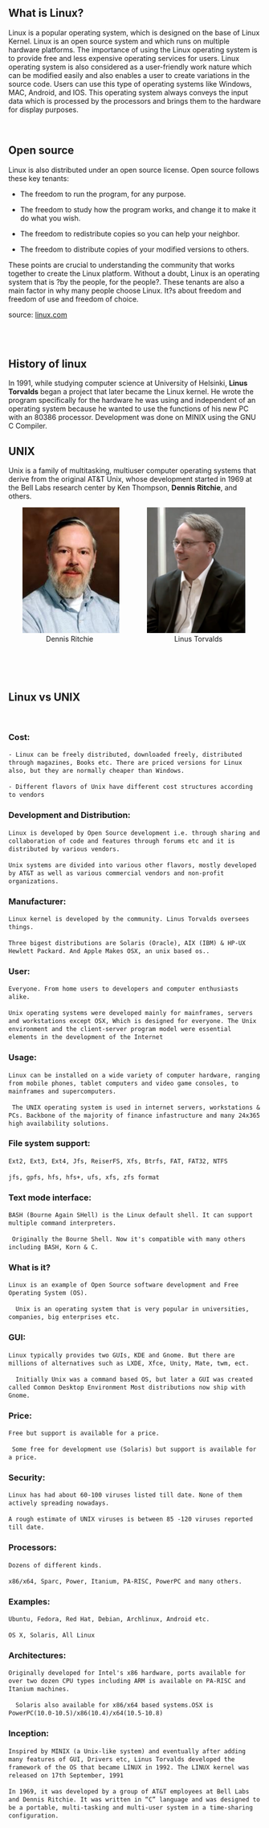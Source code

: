 ## What is Linux?

Linux is a popular operating system, which is designed on the base of Linux Kernel. Linux is an open source system and which runs on multiple hardware platforms. The importance of using the Linux operating system is to provide free and less expensive operating services for users. Linux operating system is also considered as a user-friendly work nature which can be modified easily and also enables a user to create variations in the source code. Users can use this type of operating systems like Windows, MAC, Android, and IOS. This operating system always conveys the input data which is processed by the processors and brings them to the hardware for display purposes.

<br>

## Open source

Linux is also distributed under an open source license. Open source follows these key tenants: 

   - The freedom to run the program, for any purpose.

   - The freedom to study how the program works, and change it to make it do what you wish.

   - The freedom to redistribute copies so you can help your neighbor.

   - The freedom to distribute copies of your modified versions to others.

These points are crucial to understanding the community that works together to create the Linux platform. Without a doubt, Linux is an operating system that is ?by the people, for the people?. These tenants are also a main factor in why many people choose Linux. It?s about freedom and freedom of use and freedom of choice.


source: [linux.com](https://www.linux.com/what-is-linux/)

<br>
<br>

## History of linux

In 1991, while studying computer science at University of Helsinki, <b>Linus Torvalds</b> began a project that later became the Linux kernel. He wrote the program specifically for the hardware he was using and independent of an operating system because he wanted to use the functions of his new PC with an 80386 processor. Development was done on MINIX using the GNU C Compiler. 


## UNIX 
Unix is a family of multitasking, multiuser computer operating systems that derive from the original AT&T Unix, whose development started in 1969 at the Bell Labs research center by Ken Thompson, <b>Dennis Ritchie</b>, and others.

&nbsp;&nbsp;&nbsp;&nbsp;&nbsp;&nbsp;
<img src='./images/dennis-ritchie.jpg'> 
&nbsp;&nbsp;&nbsp;&nbsp;&nbsp;&nbsp;&nbsp;&nbsp;&nbsp;&nbsp;&nbsp;&nbsp;
<img src='./images/linus-torvalds.png'>
<br>
&nbsp;&nbsp;&nbsp;&nbsp;&nbsp;&nbsp;&nbsp;&nbsp;&nbsp;&nbsp;&nbsp;&nbsp;&nbsp;&nbsp;&nbsp;&nbsp;&nbsp;&nbsp;
Dennis Ritchie
&nbsp;&nbsp;&nbsp;&nbsp;&nbsp;&nbsp;&nbsp;&nbsp;&nbsp;&nbsp;&nbsp;&nbsp;&nbsp;&nbsp;&nbsp;&nbsp;&nbsp;&nbsp;&nbsp;&nbsp;&nbsp;&nbsp;&nbsp;&nbsp;&nbsp;&nbsp;&nbsp;&nbsp;&nbsp;&nbsp;&nbsp;&nbsp;&nbsp;&nbsp;&nbsp;&nbsp;&nbsp;&nbsp;&nbsp;
Linus Torvalds



<br>
<br>
<br>

## Linux vs  UNIX

<br>
 
   ###  Cost: 
   	- Linux can be freely distributed, downloaded freely, distributed through magazines, Books etc. There are priced versions for Linux also, but they are normally cheaper than Windows. 
   
   	- Different flavors of Unix have different cost structures according to vendors
   
   ###  Development and Distribution: 
   	Linux is developed by Open Source development i.e. through sharing and collaboration of code and features through forums etc and it is distributed by various vendors.
   
   	Unix systems are divided into various other flavors, mostly developed by AT&T as well as various commercial vendors and non-profit organizations.
   
   ###  Manufacturer: 
   	Linux kernel is developed by the community. Linus Torvalds oversees things.
   
   	Three bigest distributions are Solaris (Oracle), AIX (IBM) & HP-UX Hewlett Packard. And Apple Makes OSX, an unix based os..
   
   ###  User: 
   	Everyone. From home users to developers and computer enthusiasts alike.
   
   	Unix operating systems were developed mainly for mainframes, servers and workstations except OSX, Which is designed for everyone. The Unix environment and the client-server program model were essential elements in the development of the Internet
   
   ###  Usage: 
   	Linux can be installed on a wide variety of computer hardware, ranging from mobile phones, tablet computers and video game consoles, to mainframes and supercomputers.
   	
     The UNIX operating system is used in internet servers, workstations & PCs. Backbone of the majority of finance infastructure and many 24x365 high availability solutions.
   
   ###  File system support: 
   	Ext2, Ext3, Ext4, Jfs, ReiserFS, Xfs, Btrfs, FAT, FAT32, NTFS 
   
   	jfs, gpfs, hfs, hfs+, ufs, xfs, zfs format
   
   ###  Text mode interface: 
   	BASH (Bourne Again SHell) is the Linux default shell. It can support multiple command interpreters.
     
     Originally the Bourne Shell. Now it's compatible with many others including BASH, Korn & C.
   
   ###  What is it?
   	Linux is an example of Open Source software development and Free Operating System (OS). 
   	
      Unix is an operating system that is very popular in universities, companies, big enterprises etc.
   
   ###  GUI: 
   	Linux typically provides two GUIs, KDE and Gnome. But there are millions of alternatives such as LXDE, Xfce, Unity, Mate, twm, ect. 
   	
      Initially Unix was a command based OS, but later a GUI was created called Common Desktop Environment Most distributions now ship with Gnome.
   
   ###  Price: 
   	Free but support is available for a price. 	
   
     Some free for development use (Solaris) but support is available for a price.
   
   ###  Security: 
   	Linux has had about 60-100 viruses listed till date. None of them actively spreading nowadays. 
   
   	A rough estimate of UNIX viruses is between 85 -120 viruses reported till date.
   
   ###  Processors: 
   	Dozens of different kinds.
   
   	x86/x64, Sparc, Power, Itanium, PA-RISC, PowerPC and many others.
   
   ###  Examples: 
   	Ubuntu, Fedora, Red Hat, Debian, Archlinux, Android etc.
   
   	OS X, Solaris, All Linux
   
   ###  Architectures: 
   	Originally developed for Intel's x86 hardware, ports available for over two dozen CPU types including ARM is available on PA-RISC and Itanium machines.
   
      Solaris also available for x86/x64 based systems.OSX is PowerPC(10.0-10.5)/x86(10.4)/x64(10.5-10.8)
   
   ###  Inception: 
   	Inspired by MINIX (a Unix-like system) and eventually after adding many features of GUI, Drivers etc, Linus Torvalds developed the framework of the OS that became LINUX in 1992. The LINUX kernel was released on 17th September, 1991
   
   	In 1969, it was developed by a group of AT&T employees at Bell Labs and Dennis Ritchie. It was written in “C” language and was designed to be a portable, multi-tasking and multi-user system in a time-sharing configuration.

